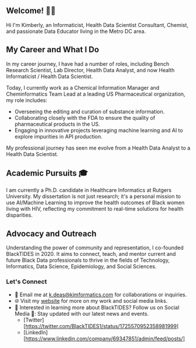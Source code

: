 ## Welcome! 👋🏾

Hi I'm Kimberly, an Informaticist, Health Data Scientist Consultant, Chemist, and passionate Data Educator living in the Metro DC area. 

## My Career and What I Do
In my career journey, I have had a number of roles, including Bench Research Scientist, Lab Director, Health Data Analyst, and now Health Informaticist / Health Data Scientist.

Today, I currently work as a Chemical Information Manager and Cheminformatics Team Lead at a leading US Pharmaceutical organization, my role includes:
- Overseeing the editing and curation of substance information.
- Collaborating closely with the FDA to ensure the quality of pharmaceutical products in the US.
- Engaging in innovative projects leveraging machine learning and AI to explore impurities in API production.

My professional journey has seen me evolve from a Health Data Analyst to a Health Data Scientist.

## Academic Pursuits 🎓

I am currently a Ph.D. candidate in Healthcare Informatics at Rutgers University. My dissertation is not just research; it's a personal mission to use AI/Machine Learning to improve the health outcomes of Black women living with HIV, reflecting my commitment to real-time solutions for health disparities.

## Advocacy and Outreach

Understanding the power of community and representation, I co-founded BlackTIDES in 2020. It aims to connect, teach, and mentor current and future Black Data professionals to thrive in the fields of Technology, Informatics, Data Science, Epidemiology, and Social Sciences.
### Let's Connect

- 📧 Email me at [k.deas@kimformatics.com](mailto:k.deas@kimformatics.com) for collaborations or inquiries.
- 🌐 Visit my [website](https://btdata.my.canva.site/kimformatics) for more on my work and social media links.
- 💼 Interested in learning more about BlackTIDES? Follow us on Social Media 📱: Stay updated with our latest news and events.
  - [Twitter][https://twitter.com/BlackTIDES1/status/1725570952358981999] 
  - [LinkedIn][https://www.linkedin.com/company/69347851/admin/feed/posts/] 



